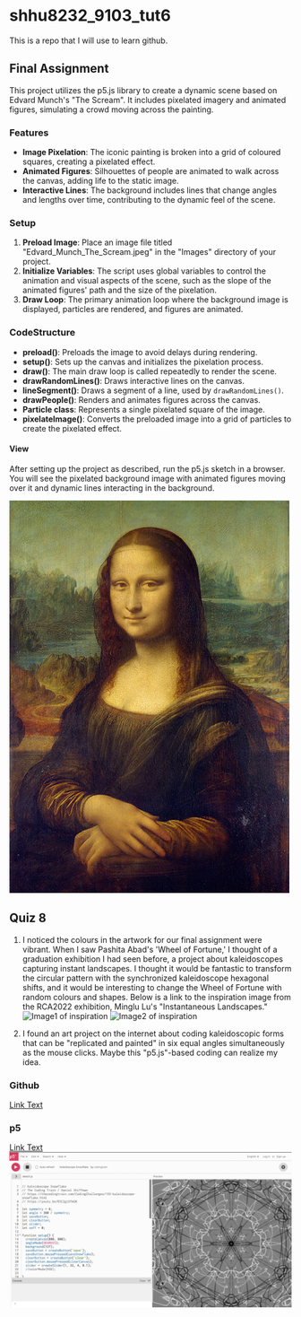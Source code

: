 # shhu8232_9103_tut6

This is a repo that I will use to learn github.

## Final Assignment

This project utilizes the p5.js library to create a dynamic scene based on Edvard Munch's "The Scream". It includes pixelated imagery and animated figures, simulating a crowd moving across the painting.

### Features

- **Image Pixelation**: The iconic painting is broken into a grid of coloured squares, creating a pixelated effect.
- **Animated Figures**: Silhouettes of people are animated to walk across the canvas, adding life to the static image.
- **Interactive Lines**: The background includes lines that change angles and lengths over time, contributing to the dynamic feel of the scene.

### Setup
1. **Preload Image**: Place an image file titled "Edvard_Munch_The_Scream.jpeg" in the "Images" directory of your project.
2. **Initialize Variables**: The script uses global variables to control the animation and visual aspects of the scene, such as the slope of the animated figures' path and the size of the pixelation.
3. **Draw Loop**: The primary animation loop where the background image is displayed, particles are rendered, and figures are animated.

### CodeStructure
- **preload()**: Preloads the image to avoid delays during rendering.
- **setup()**: Sets up the canvas and initializes the pixelation process.
- **draw()**: The main draw loop is called repeatedly to render the scene.
- **drawRandomLines()**: Draws interactive lines on the canvas.
- **lineSegment()**: Draws a segment of a line, used by `drawRandomLines()`.
- **drawPeople()**: Renders and animates figures across the canvas.
- **Particle class**: Represents a single pixelated square of the image.
- **pixelateImage()**: Converts the preloaded image into a grid of particles to create the pixelated effect.

#### View
After setting up the project as described, run the p5.js sketch in a browser. You will see the pixelated background image with animated figures moving over it and dynamic lines interacting in the background.


![Screenshot1 of my final work](readmeImages/Mona_Lisa_by_Leonardo_da_Vinci_500_x_700.jpg)

## Quiz 8

1. I noticed the colours in the artwork for our final assignment were vibrant. When I saw Pashita Abad's 'Wheel of Fortune,' I thought of a graduation exhibition I had seen before, a project about kaleidoscopes capturing instant landscapes. I thought it would be fantastic to transform the circular pattern with the synchronized kaleidoscope hexagonal shifts, and it would be interesting to change the Wheel of Fortune with random colours and shapes. Below is a link to the inspiration image from the RCA2022 exhibition, Minglu Lu's "Instantaneous Landscapes."
![Image1 of inspiration](https://res.cloudinary.com/rca2020/image/upload/w_1920/rca2022/62aabed0d33372b7215f121e-466219)
![Image2 of inspiration](https://res.cloudinary.com/rca2020/image/upload/w_1920/rca2022/62aabed0d33372b7215f121e-517283)

2. I found an art project on the internet about coding kaleidoscopic forms that can be "replicated and painted" in six equal angles simultaneously as the mouse clicks. Maybe this "p5.js"-based coding can realize my idea.
### Github
[Link Text](https://github.com/CodingTrain/Code-of-Conduct)
### p5
[Link Text](https://editor.p5js.org/codingtrain/sketches/JbWCVPX5a)
![An image of the Mona Lisa](readmeImages/screenshot.png)
